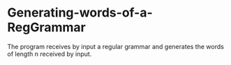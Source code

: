 # Generating-words-of-a-RegGrammar
The program receives by input a regular grammar and generates the words of length n received by input.
